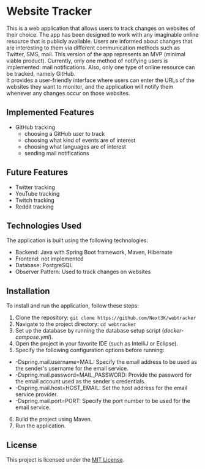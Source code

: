 Website Tracker
======================

This is a web application that allows users to track changes on websites of their choice.
The app has been designed to work with any imaginable online resource that is publicly available.
Users are informed about changes that are interesting to them via different communication methods such as 
Twitter, SMS, mail.
This version of the app represents an MVP (minimal viable product). Currently, only one method of notifying users is implemented: mail notifications. 
Also, only one type of online resource can be tracked, namely GitHub.     
It provides a user-friendly interface where users can enter the URLs of the websites they want to monitor, and the application will notify them whenever any changes occur on those websites.

Implemented Features
--------

-   GitHub tracking
    - choosing a GitHub user to track
    - choosing what kind of events are of interest
    - choosing what languages are of interest 
    - sending mail notifications 

Future Features
--------
-   Twitter tracking
-   YouTube tracking
-   Twitch tracking
-   Reddit tracking

Technologies Used
-----------------

The application is built using the following technologies:

-   Backend: Java with Spring Boot framework, Maven, Hibernate
-   Frontend: not implemented
-   Database: PostgreSQL
-   Observer Pattern: Used to track changes on websites

Installation
------------

To install and run the application, follow these steps:

1.  Clone the repository: `git clone https://github.com/Next3K/webtracker`
2.  Navigate to the project directory: `cd webtracker`
3.  Set up the database by running the database setup script (_docker-compose.yml_).
4.  Open the project in your favorite IDE (such as IntelliJ or Eclipse).
5.  Specify the following configuration options before running:
- -Dspring.mail.username=MAIL: Specify the email address to be used as the sender's username for the email service.
- -Dspring.mail.password=MAIL_PASSWORD: Provide the password for the email account used as the sender's credentials.
- -Dspring.mail.host=HOST_EMAIL: Set the host address for the email service provider.
- -Dspring.mail.port=PORT: Specify the port number to be used for the email service.
6.  Build the project using Maven.
7.  Run the application.


License
-------

This project is licensed under the [MIT License](https://github.com/Next3K/webtracker).
